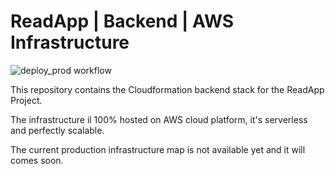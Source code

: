 # ReadApp | Backend | AWS Infrastructure

![deploy_prod workflow](https://github.com/ReadAppLove/aws-infrastructure/actions/workflows/deploy_prod.yml/badge.svg)


This repository contains the Cloudformation backend stack for the ReadApp Project.

The infrastructure il 100% hosted on AWS cloud platform, it's serverless and perfectly scalable.

The current production infrastructure map is not available yet and it will comes soon.